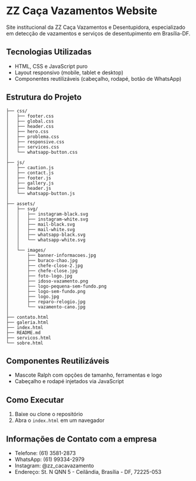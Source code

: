 # ZZ Caça Vazamentos Website

Site institucional da ZZ Caça Vazamentos e Desentupidora, especializado em detecção de vazamentos e serviços de desentupimento em Brasília-DF.

## Tecnologias Utilizadas

- HTML, CSS e JavaScript puro
- Layout responsivo (mobile, tablet e desktop)
- Componentes reutilizáveis (cabeçalho, rodapé, botão de WhatsApp)

## Estrutura do Projeto

```
├── css/
│   ├── footer.css        
│   ├── global.css        
│   ├── header.css        
│   ├── hero.css          
│   ├── problema.css      
│   ├── responsive.css
│   ├── services.css      
│   └── whatsapp-button.css 
│
├── js/                   
│   ├── caution.js
│   ├── contact.js      
│   ├── footer.js
│   ├── gallery.js   
│   ├── header.js      
│   └── whatsapp-button.js 
│
├── assets/
│   ├── svg/
│   │   ├── instagram-black.svg
│   │   ├── instagram-white.svg
│   │   ├── mail-black.svg
│   │   ├── mail-white.svg
│   │   ├── whatsapp-black.svg
│   │   └── whatsapp-white.svg
│   │
│   └── images/
│       ├── banner-informacoes.jpg
│       ├── buraco-chao.jpg
│       ├── chefe-close-2.jpg
│       ├── chefe-close.jpg
│       ├── foto-logo.jpg
│       ├── idoso-vazamento.png
│       ├── logo-pequena-sem-fundo.png
│       ├── logo-sem-fundo.png
│       ├── logo.jpg
│       ├── reparo-relogio.jpg
│       └── vazamento-cano.jpg     
│
├── contato.html
├── galeria.html
├── index.html
├── README.md
├── servicos.html
└── sobre.html
```

## Componentes Reutilizáveis

- Mascote Ralph com opções de tamanho, ferramentas e logo
- Cabeçalho e rodapé injetados via JavaScript

## Como Executar

1. Baixe ou clone o repositório
2. Abra o `index.html` em um navegador

## Informações de Contato com a empresa

- Telefone: (61) 3581-2873
- WhatsApp: (61) 99334-2979
- Instagram: @zz_cacavazamento
- Endereço: St. N QNN 5 - Ceilândia, Brasília - DF, 72225-053
